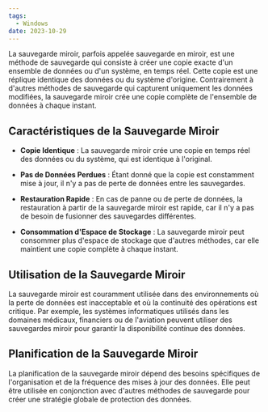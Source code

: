 ```yaml
---
tags:
  - Windows
date: 2023-10-29
---
```


La sauvegarde miroir, parfois appelée sauvegarde en miroir, est une méthode de sauvegarde qui consiste à créer une copie exacte d'un ensemble de données ou d'un système, en temps réel. Cette copie est une réplique identique des données ou du système d'origine. Contrairement à d'autres méthodes de sauvegarde qui capturent uniquement les données modifiées, la sauvegarde miroir crée une copie complète de l'ensemble de données à chaque instant.

## Caractéristiques de la Sauvegarde Miroir

- **Copie Identique** : La sauvegarde miroir crée une copie en temps réel des données ou du système, qui est identique à l'original.

- **Pas de Données Perdues** : Étant donné que la copie est constamment mise à jour, il n'y a pas de perte de données entre les sauvegardes.

- **Restauration Rapide** : En cas de panne ou de perte de données, la restauration à partir de la sauvegarde miroir est rapide, car il n'y a pas de besoin de fusionner des sauvegardes différentes.

- **Consommation d'Espace de Stockage** : La sauvegarde miroir peut consommer plus d'espace de stockage que d'autres méthodes, car elle maintient une copie complète à chaque instant.

## Utilisation de la Sauvegarde Miroir

La sauvegarde miroir est couramment utilisée dans des environnements où la perte de données est inacceptable et où la continuité des opérations est critique. Par exemple, les systèmes informatiques utilisés dans les domaines médicaux, financiers ou de l'aviation peuvent utiliser des sauvegardes miroir pour garantir la disponibilité continue des données.

## Planification de la Sauvegarde Miroir

La planification de la sauvegarde miroir dépend des besoins spécifiques de l'organisation et de la fréquence des mises à jour des données. Elle peut être utilisée en conjonction avec d'autres méthodes de sauvegarde pour créer une stratégie globale de protection des données.

